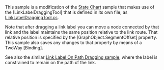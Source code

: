 This sample is a modification of the [State Chart](demo/StateChart) sample
that makes use of the [LinkLabelDraggingTool] that is defined in its own file,
as [LinkLabelDraggingTool.cs](https://github.com/NorthwoodsSoftware/GoDiagram/blob/main/Extensions/Tools/LinkLabelDragging/LinkLabelDraggingTool.cs).

Note that after dragging a link label you can move a node connected by that link and the label maintains the same position relative to the link route.
That relative position is specified by the [GraphObject.SegmentOffset] property.
This sample also saves any changes to that property by means of a TwoWay [Binding].

See also the similar [Link Label On Path Dragging sample](demo/LinkLabelOnPathDragging),
where the label is constrained to remain on the path of the link.